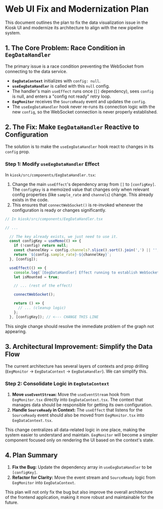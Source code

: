 # Web UI Fix and Modernization Plan

This document outlines the plan to fix the data visualization issue in the Kiosk UI and modernize its architecture to align with the new pipeline system.

## 1. The Core Problem: Race Condition in `EegDataHandler`

The primary issue is a race condition preventing the WebSocket from connecting to the data service.

- **`EegDataContext`** initializes with `config: null`.
- **`useEegDataHandler`** is called with this `null` config.
- The handler's main `useEffect` runs once (`[]` dependency), sees `config` is null, and enters a "config not ready" retry loop.
- **`EegMonitor`** receives the `SourceReady` event and updates the `config`.
- The `useEegDataHandler` hook never re-runs its connection logic with the new `config`, so the WebSocket connection is never properly established.

## 2. The Fix: Make `EegDataHandler` Reactive to Configuration

The solution is to make the `useEegDataHandler` hook react to changes in its `config` prop.

### Step 1: Modify `useEegDataHandler` Effect

In `kiosk/src/components/EegDataHandler.tsx`:

1.  Change the main `useEffect`'s dependency array from `[]` to `[configKey]`. The `configKey` is a memoized value that changes only when relevant config properties (like `sample_rate` and `channels`) change. This already exists in the code.
2.  This ensures that `connectWebSocket()` is re-invoked whenever the configuration is ready or changes significantly.

```typescript
// In kiosk/src/components/EegDataHandler.tsx

// ...

  // The key already exists, we just need to use it.
  const configKey = useMemo(() => {
    if (!config) return null;
    const channelKey = config.channels?.slice().sort().join(',') || '';
    return `${config.sample_rate}-${channelKey}`;
  }, [config]);

  useEffect(() => {
    console.log(`[EegDataHandler] Effect running to establish WebSocket connection.`);
    let isMounted = true;

    // ... (rest of the effect)

    connectWebSocket();

    return () => {
      // ... (cleanup logic)
    };
  }, [configKey]); // <--- CHANGE THIS LINE
```

This single change should resolve the immediate problem of the graph not appearing.

## 3. Architectural Improvement: Simplify the Data Flow

The current architecture has several layers of contexts and prop drilling (`EegMonitor` -> `EegDataContext` -> `EegDataHandler`). We can simplify this.

### Step 2: Consolidate Logic in `EegDataContext`

1.  **Move `useEventStream`:** Move the `useEventStream` hook from `EegMonitor.tsx` directly into `EegDataContext.tsx`. The context that manages data should be responsible for getting its own configuration.
2.  **Handle `SourceReady` in Context:** The `useEffect` that listens for the `SourceReady` event should also be moved from `EegMonitor.tsx` into `EegDataContext.tsx`.

This change centralizes all data-related logic in one place, making the system easier to understand and maintain. `EegMonitor` will become a simpler component focused only on rendering the UI based on the context's state.

## 4. Plan Summary

1.  **Fix the Bug:** Update the dependency array in `useEegDataHandler` to be `[configKey]`.
2.  **Refactor for Clarity:** Move the event stream and `SourceReady` logic from `EegMonitor` into `EegDataContext`.

This plan will not only fix the bug but also improve the overall architecture of the frontend application, making it more robust and maintainable for the future.